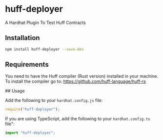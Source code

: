 # huff-deployer

A Hardhat Plugin To Test Huff Contracts



## Installation 

```bash 
npm install huff-deployer --save-dev
```


## Requirements

You need to have the Huff compiler (Rust version) installed in your machine. To install the compiler go to: https://github.com/huff-language/huff-rs


## Usage

Add the following to your `hardhat.config.js` file:

```js
require("huff-deployer");
```

If you are using TypeScript, add the following to your `hardhat.config.ts` file":

```ts
import "huff-deployer";
```


